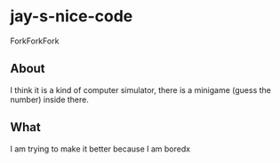# jay-s-nice-code
ForkForkFork

## About
I think it is a kind of computer simulator, there is a minigame (guess the number) inside there.

## What
I am trying to make it better because I am boredx
